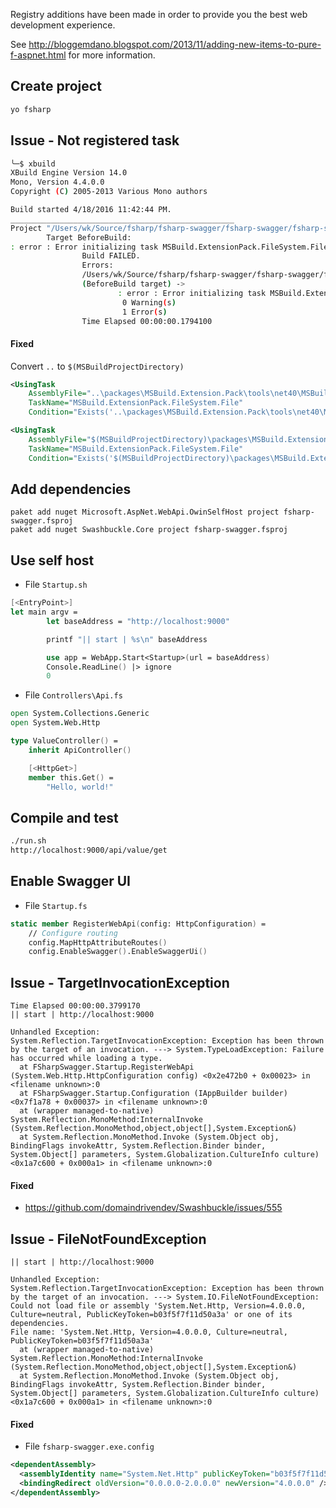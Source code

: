 Registry additions have been made in order to provide you the best web development experience.

See http://bloggemdano.blogspot.com/2013/11/adding-new-items-to-pure-f-aspnet.html for more information.


## Create project

```bash
yo fsharp
```

## Issue - Not registered task

```bash
╰─$ xbuild
XBuild Engine Version 14.0
Mono, Version 4.4.0.0
Copyright (C) 2005-2013 Various Mono authors

Build started 4/18/2016 11:42:44 PM.
__________________________________________________
Project "/Users/wk/Source/fsharp/fsharp-swagger/fsharp-swagger/fsharp-swagger.fsproj" (default target(s)):
        Target BeforeBuild:
: error : Error initializing task MSBuild.ExtensionPack.FileSystem.File: Not registered task MSBuild.ExtensionPack.FileSystem.File.
                Build FAILED.
                Errors:
                /Users/wk/Source/fsharp/fsharp-swagger/fsharp-swagger/fsharp-swagger.fsproj (default targets) ->
                (BeforeBuild target) ->
                        : error : Error initializing task MSBuild.ExtensionPack.FileSystem.File: Not registered task MSBuild.ExtensionPack.FileSystem.File.
                         0 Warning(s)
                         1 Error(s)
                Time Elapsed 00:00:00.1794100
```

#### Fixed

Convert `..` to `$(MSBuildProjectDirectory)`

```xml
<UsingTask
    AssemblyFile="..\packages\MSBuild.Extension.Pack\tools\net40\MSBuild.ExtensionPack.dll"
    TaskName="MSBuild.ExtensionPack.FileSystem.File"
    Condition="Exists('..\packages\MSBuild.Extension.Pack\tools\net40\MSBuild.ExtensionPack.dll')" />
```

```xml
<UsingTask
    AssemblyFile="$(MSBuildProjectDirectory)\packages\MSBuild.Extension.Pack\tools\net40\MSBuild.ExtensionPack.dll"
    TaskName="MSBuild.ExtensionPack.FileSystem.File"
    Condition="Exists('$(MSBuildProjectDirectory)\packages\MSBuild.Extension.Pack\tools\net40\MSBuild.ExtensionPack.dll')" />
```

## Add dependencies

```
paket add nuget Microsoft.AspNet.WebApi.OwinSelfHost project fsharp-swagger.fsproj
paket add nuget Swashbuckle.Core project fsharp-swagger.fsproj
```

## Use self host

- File `Startup.sh`

```fsharp
[<EntryPoint>]
let main argv =
        let baseAddress = "http://localhost:9000"

        printf "|| start | %s\n" baseAddress

        use app = WebApp.Start<Startup>(url = baseAddress)
        Console.ReadLine() |> ignore
        0
```

- File `Controllers\Api.fs`

```fsharp
open System.Collections.Generic
open System.Web.Http

type ValueController() =
    inherit ApiController()

    [<HttpGet>]
    member this.Get() =
        "Hello, world!"
```

## Compile and test

```bash
./run.sh
http://localhost:9000/api/value/get
```

## Enable Swagger UI

- File `Startup.fs`

``` fsharp
static member RegisterWebApi(config: HttpConfiguration) =
    // Configure routing
    config.MapHttpAttributeRoutes()
    config.EnableSwagger().EnableSwaggerUi()
```

## Issue - TargetInvocationException

```
Time Elapsed 00:00:00.3799170
|| start | http://localhost:9000

Unhandled Exception:
System.Reflection.TargetInvocationException: Exception has been thrown by the target of an invocation. ---> System.TypeLoadException: Failure has occurred while loading a type.
  at FSharpSwagger.Startup.RegisterWebApi (System.Web.Http.HttpConfiguration config) <0x2e472b0 + 0x00023> in <filename unknown>:0
  at FSharpSwagger.Startup.Configuration (IAppBuilder builder) <0x7f1a78 + 0x00037> in <filename unknown>:0
  at (wrapper managed-to-native) System.Reflection.MonoMethod:InternalInvoke (System.Reflection.MonoMethod,object,object[],System.Exception&)
  at System.Reflection.MonoMethod.Invoke (System.Object obj, BindingFlags invokeAttr, System.Reflection.Binder binder, System.Object[] parameters, System.Globalization.CultureInfo culture) <0x1a7c600 + 0x000a1> in <filename unknown>:0
```

#### Fixed

- https://github.com/domaindrivendev/Swashbuckle/issues/555


## Issue - FileNotFoundException

```
|| start | http://localhost:9000

Unhandled Exception:
System.Reflection.TargetInvocationException: Exception has been thrown by the target of an invocation. ---> System.IO.FileNotFoundException: Could not load file or assembly 'System.Net.Http, Version=4.0.0.0, Culture=neutral, PublicKeyToken=b03f5f7f11d50a3a' or one of its dependencies.
File name: 'System.Net.Http, Version=4.0.0.0, Culture=neutral, PublicKeyToken=b03f5f7f11d50a3a'
  at (wrapper managed-to-native) System.Reflection.MonoMethod:InternalInvoke (System.Reflection.MonoMethod,object,object[],System.Exception&)
  at System.Reflection.MonoMethod.Invoke (System.Object obj, BindingFlags invokeAttr, System.Reflection.Binder binder, System.Object[] parameters, System.Globalization.CultureInfo culture) <0x1a7c600 + 0x000a1> in <filename unknown>:0
```

#### Fixed

- File `fsharp-swagger.exe.config`

```xml
<dependentAssembly>
  <assemblyIdentity name="System.Net.Http" publicKeyToken="b03f5f7f11d50a3a" culture="neutral" />
  <bindingRedirect oldVersion="0.0.0.0-2.0.0.0" newVersion="4.0.0.0" />
</dependentAssembly>
```